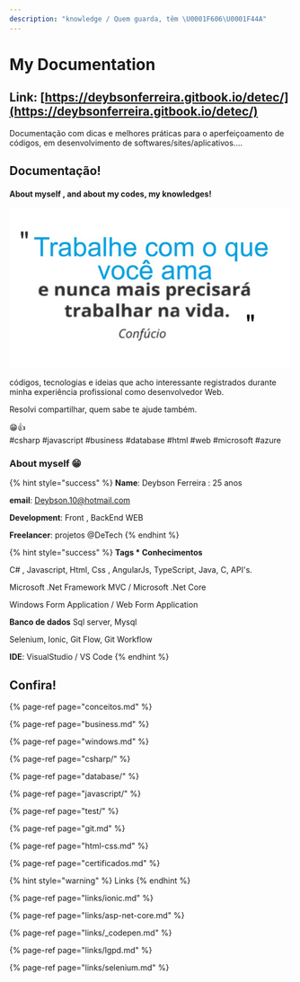 ```yaml
---
description: "knowledge / Quem guarda, têm \U0001F606\U0001F44A"
---
```


# My Documentation

## Link: [https://deybsonferreira.gitbook.io/detec/](https://deybsonferreira.gitbook.io/detec/)

Documentação com dicas e melhores práticas para o aperfeiçoamento de códigos, em desenvolvimento de softwares/sites/aplicativos....

## Documentação!

#### About myself , and about my codes, my knowledges!

![](.gitbook/assets/frase.jpg)

códigos, tecnologias e ideias que acho interessante registrados durante minha experiência profissional como desenvolvedor Web.

Resolvi compartilhar, quem sabe te ajude também.

😁👍  
\#csharp \#javascript \#business \#database \#html \#web \#microsoft \#azure

### About myself 😁

{% hint style="success" %}
**Name**: Deybson Ferreira : 25 anos

**email**: Deybson.10@hotmail.com

**Development**: Front , BackEnd WEB

**Freelancer**: projetos @DeTech
{% endhint %}

{% hint style="success" %}
**Tags \* Conhecimentos**

C\# , Javascript, Html, Css , AngularJs, TypeScript, Java, C, API's.

Microsoft .Net Framework MVC / Microsoft .Net Core

Windows Form Application / Web Form Application

**Banco de dados** Sql server, Mysql 

Selenium, Ionic, Git Flow, Git Workflow

**IDE**: VisualStudio / VS Code
{% endhint %}

## Confira!

{% page-ref page="conceitos.md" %}

{% page-ref page="business.md" %}

{% page-ref page="windows.md" %}

{% page-ref page="csharp/" %}

{% page-ref page="database/" %}

{% page-ref page="javascript/" %}

{% page-ref page="test/" %}

{% page-ref page="git.md" %}

{% page-ref page="html-css.md" %}

{% page-ref page="certificados.md" %}

{% hint style="warning" %}
Links
{% endhint %}

{% page-ref page="links/ionic.md" %}

{% page-ref page="links/asp-net-core.md" %}

{% page-ref page="links/\_codepen.md" %}

{% page-ref page="links/lgpd.md" %}

{% page-ref page="links/selenium.md" %}



